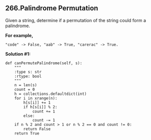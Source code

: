 ## 266.Palindrome Permutation

Given a string, determine if a permutation of the string could form a palindrome.

**For example,**

    "code" -> False, "aab" -> True, "carerac" -> True.
    
**Solution #1:**

    def canPermutePalindrome(self, s):
        """
        :type s: str
        :rtype: bool
        """
        n = len(s)
        count = 0
        h = collections.defaultdict(int)
        for i in xrange(n):
            h[s[i]] += 1
            if h[s[i]] % 2:
                count += 1
            else:
                count -= 1
        if n % 2 and count > 1 or n % 2 == 0 and count != 0:
            return False
        return True
        

            

